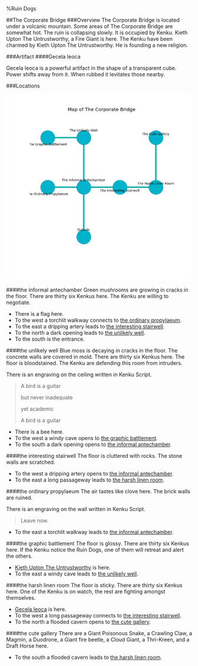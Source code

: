 %Ruin Dogs

##The Corporate Bridge
###Overview
The Corporate Bridge is located under a volcanic mountain. Some areas of The Corporate Bridge are somewhat hot. The ruin is collapsing slowly. It is occupied by Kenku. <a name="Kieth-Upton-The-Untrustworthy"></a>Kieth Upton The Untrustworthy, a Fire Giant is here. The Kenku have been charmed by Kieth Upton The Untrustworthy. He  is founding a new religion. 



###Artifact
####<a name="Gecela-Ieoca"></a>Gecela Ieoca


Gecela Ieoca is a powerful artifact in the shape of a transparent cube. Power shifts away from it. When rubbed it levitates those nearby. 





###Locations


![](../v2/images/The-Corporate-Bridge.png)

####<a name="the-informal-antechamber"></a>the informal antechamber
Green mushrooms are growing in cracks in the floor. There are thirty six Kenkus here. The Kenku are willing to negotiate. 



* There is a flag here.
* To the west a torchlit walkway connects to [the ordinary propylaeum](#the-ordinary-propylaeum).
* To the east a dripping artery leads to [the interesting stairwell](#the-interesting-stairwell).
* To the north a dark opening leads to [the unlikely well](#the-unlikely-well).
* To the south is the entrance.


####<a name="the-unlikely-well"></a>the unlikely well
Blue moss is decaying in cracks in the floor. The concrete walls are covered in mold. There are thirty six Kenkus here. The floor is bloodstained. The Kenku are defending this room from intruders. 

There is an engraving on the ceiling written in Kenku Script. 

> A bird is a guitar
>
> but never inadequate
>
> yet academic
>
> A bird is a guitar
>


* There is a bee here.
* To the west a windy cave opens to [the graphic battlement](#the-graphic-battlement).
* To the south a dark opening opens to [the informal antechamber](#the-informal-antechamber).


####<a name="the-interesting-stairwell"></a>the interesting stairwell
The floor is cluttered with rocks. The stone walls are scratched. 



* To the west a dripping artery opens to [the informal antechamber](#the-informal-antechamber).
* To the east a long passageway leads to [the harsh linen room](#the-harsh-linen-room).


####<a name="the-ordinary-propylaeum"></a>the ordinary propylaeum
The air tastes like clove here. The brick walls are ruined. 

There is an engraving on the wall written in Kenku Script. 

> Leave now.
>


* To the east a torchlit walkway leads to [the informal antechamber](#the-informal-antechamber).


####<a name="the-graphic-battlement"></a>the graphic battlement
The floor is glossy. There are thirty six Kenkus here. If the Kenku notice the Ruin Dogs, one of them will retreat and alert the others. 



* [Kieth Upton The Untrustworthy](#Kieth-Upton-The-Untrustworthy) is here.
* To the east a windy cave leads to [the unlikely well](#the-unlikely-well).


####<a name="the-harsh-linen-room"></a>the harsh linen room
The floor is sticky. There are thirty six Kenkus here. One of the Kenku is on watch, the rest are fighting amongst themselves. 



* [Gecela Ieoca](#Gecela-Ieoca) is here.
* To the west a long passageway connects to [the interesting stairwell](#the-interesting-stairwell).
* To the north a flooded cavern opens to [the cute gallery](#the-cute-gallery).


####<a name="the-cute-gallery"></a>the cute gallery
There are a Giant Poisonous Snake, a Crawling Claw, a Magmin, a Duodrone, a Giant fire beetle, a Cloud Giant, a Thri-Kreen, and a Draft Horse here. 



* To the south a flooded cavern leads to [the harsh linen room](#the-harsh-linen-room).


